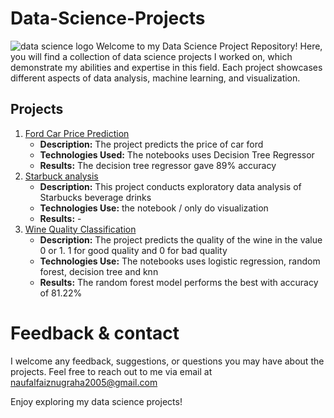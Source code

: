 # Data-Science-Projects
![data science logo](https://github.com/nopal-fz/Data-Science-Projects/assets/145373069/1e4749ed-71c0-4a59-abd3-25cca4c771ea)
Welcome to my Data Science Project Repository! Here, you will find a collection of data science projects I worked on, which demonstrate my abilities and expertise in this field. Each project showcases different aspects of data analysis, machine learning, and visualization.

## Projects
1. [Ford Car Price Prediction](https://github.com/nopal-fz/Data-Science-Projects/tree/main/Ford%20Car%20Price%20Prediction)
   - **Description:** The project predicts the price of car ford
   - **Technologies Used:** The notebooks uses Decision Tree Regressor
   - **Results:** The decision tree regressor gave 89% accuracy
2. [Starbuck analysis](https://github.com/nopal-fz/Data-Science-Projects/tree/main/Starbuck%20Analysis)
   - **Description:** This project conducts exploratory data analysis of Starbucks beverage drinks
   - **Technologies Use:** the notebook / only do visualization
   - **Results:** -
3. [Wine Quality Classification](https://github.com/nopal-fz/Data-Science-Projects/tree/main/Wine%20Quality%20Classification)
   - **Description:** The project predicts the quality of the wine in the value 0 or 1. 1 for good quality and 0 for bad quality
   - **Technologies Use:** The notebooks uses logistic regression, random forest, decision tree and knn
   - **Results:** The random forest model performs the best with accuracy of 81.22%

# Feedback & contact
I welcome any feedback, suggestions, or questions you may have about the projects. Feel free to reach out to me via email at naufalfaiznugraha2005@gmail.com

Enjoy exploring my data science projects!
